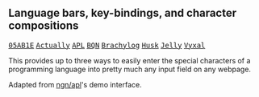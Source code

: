 ## Language bars, key-bindings, and character compositions
<a href="https://abrudz.github.io/lb/05ab1e"><kbd>05AB1E</kbd></a>
<a href="https://abrudz.github.io/lb/actually"><kbd>Actually</kbd></a>
<a href="https://abrudz.github.io/lb/apl"><kbd>APL</kbd></a>
<a href="https://abrudz.github.io/lb/bqn"><kbd>BQN</kbd></a>
<a href="https://abrudz.github.io/lb/brachylog"><kbd>Brachylog</kbd></a>
<a href="https://abrudz.github.io/lb/husk"><kbd>Husk</button></a>
<a href="https://abrudz.github.io/lb/jelly"><kbd>Jelly</kbd></a>
<a href="https://abrudz.github.io/lb/vyxal"><kbd>Vyxal</kbd></a>

This provides up to three ways to easily enter the special characters of a programming language into pretty much any input field on any webpage.

Adapted from [ngn/apl](https://aplwiki.com/wiki/ngn/apl)'s demo interface.
